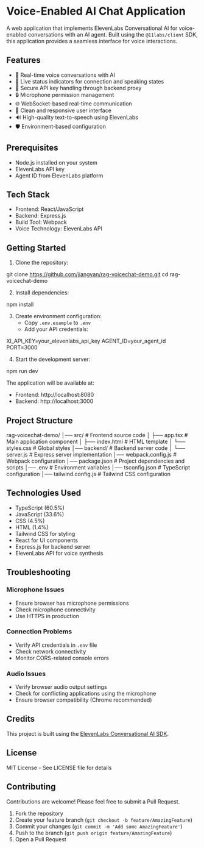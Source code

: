 # Voice-Enabled AI Chat Application

A web application that implements ElevenLabs Conversational AI for voice-enabled conversations with an AI agent. Built using the `@11labs/client` SDK, this application provides a seamless interface for voice interactions.

## Features

- 🎤 Real-time voice conversations with AI
- 🔄 Live status indicators for connection and speaking states
- 🎯 Secure API key handling through backend proxy
- 🔒 Microphone permission management
- 🌐 WebSocket-based real-time communication
- 🎨 Clean and responsive user interface
- 🔊 High-quality text-to-speech using ElevenLabs
- 🛡️ Environment-based configuration

## Prerequisites

- Node.js installed on your system
- ElevenLabs API key
- Agent ID from ElevenLabs platform

## Tech Stack

- Frontend: React/JavaScript
- Backend: Express.js
- Build Tool: Webpack
- Voice Technology: ElevenLabs API

## Getting Started

1. Clone the repository:

git clone https://github.com/jiangyan/rag-voicechat-demo.git
cd rag-voicechat-demo

2. Install dependencies:

npm install

3. Create environment configuration:
   - Copy `.env.example` to `.env`
   - Add your API credentials:

XI_API_KEY=your_elevenlabs_api_key
AGENT_ID=your_agent_id
PORT=3000

4. Start the development server:

npm run dev

The application will be available at:
- Frontend: http://localhost:8080
- Backend: http://localhost:3000

## Project Structure

rag-voicechat-demo/
│── src/                    # Frontend source code
│   ├── app.tsx            # Main application component
│   ├── index.html         # HTML template
│   └── styles.css         # Global styles
│── backend/               # Backend server code
│   └── server.js          # Express server implementation
│── webpack.config.js      # Webpack configuration
│── package.json           # Project dependencies and scripts
│── .env                   # Environment variables
│── tsconfig.json          # TypeScript configuration
│── tailwind.config.js     # Tailwind CSS configuration

## Technologies Used

- TypeScript (60.5%)
- JavaScript (33.6%)
- CSS (4.5%)
- HTML (1.4%)
- Tailwind CSS for styling
- React for UI components
- Express.js for backend server
- ElevenLabs API for voice synthesis

## Troubleshooting

### Microphone Issues
- Ensure browser has microphone permissions
- Check microphone connectivity
- Use HTTPS in production

### Connection Problems
- Verify API credentials in `.env` file
- Check network connectivity
- Monitor CORS-related console errors

### Audio Issues
- Verify browser audio output settings
- Check for conflicting applications using the microphone
- Ensure browser compatibility (Chrome recommended)

## Credits

This project is built using the [ElevenLabs Conversational AI SDK](https://elevenlabs.io/docs/conversational-ai-sdks/conversational-ai-guide).

## License

MIT License - See LICENSE file for details

## Contributing

Contributions are welcome! Please feel free to submit a Pull Request.

1. Fork the repository
2. Create your feature branch (`git checkout -b feature/AmazingFeature`)
3. Commit your changes (`git commit -m 'Add some AmazingFeature'`)
4. Push to the branch (`git push origin feature/AmazingFeature`)
5. Open a Pull Request

